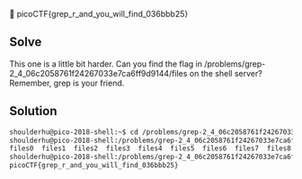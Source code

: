 :checkered_flag: picoCTF{grep_r_and_you_will_find_036bbb25}

## Solve
This one is a little bit harder. Can you find the flag in /problems/grep-2_4_06c2058761f24267033e7ca6ff9d9144/files on the shell server? Remember, grep is your friend.

## Solution
```bash
shoulderhu@pico-2018-shell:~$ cd /problems/grep-2_4_06c2058761f24267033e7ca6ff9d9144/files
shoulderhu@pico-2018-shell:/problems/grep-2_4_06c2058761f24267033e7ca6ff9d9144/files$ ls
files0  files1  files2  files3  files4  files5  files6  files7  files8  files9
shoulderhu@pico-2018-shell:/problems/grep-2_4_06c2058761f24267033e7ca6ff9d9144/files$ find . -type f -exec cat {} \; | grep picoCTF
picoCTF{grep_r_and_you_will_find_036bbb25}
```
